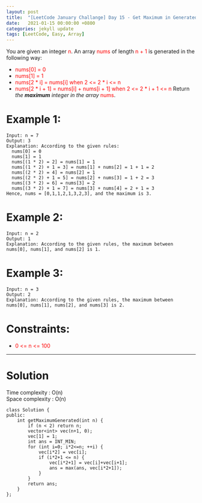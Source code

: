 ```yaml
---
layout: post
title:  "[LeetCode January Challange] Day 15 - Get Maximum in Generated Array"
date:   2021-01-15 00:00:00 +0800
categories: jekyll update
tags: [LeetCode, Easy, Array]
---
```

You are given an integer <font color="red">n</font>. An array <font color="red">nums</font> of length <font color="red">n + 1</font> is generated in the following way:

- <font color="red">nums[0] = 0</font>
- <font color="red">nums[1] = 1</font>
- <font color="red">nums[2 * i] = nums[i] when 2 <= 2 * i <= n</font>
- <font color="red">nums[2 * i + 1] = nums[i] + nums[i + 1] when 2 <= 2 * i + 1 <= n</font>
Return *the **maximum** integer in the array* <font color="red">nums​​​</font>.

# Example 1:

	Input: n = 7
	Output: 3
	Explanation: According to the given rules:
	  nums[0] = 0
	  nums[1] = 1
	  nums[(1 * 2) = 2] = nums[1] = 1
	  nums[(1 * 2) + 1 = 3] = nums[1] + nums[2] = 1 + 1 = 2
	  nums[(2 * 2) = 4] = nums[2] = 1
	  nums[(2 * 2) + 1 = 5] = nums[2] + nums[3] = 1 + 2 = 3
	  nums[(3 * 2) = 6] = nums[3] = 2
	  nums[(3 * 2) + 1 = 7] = nums[3] + nums[4] = 2 + 1 = 3
	Hence, nums = [0,1,1,2,1,3,2,3], and the maximum is 3.

# Example 2:

	Input: n = 2
	Output: 1
	Explanation: According to the given rules, the maximum between nums[0], nums[1], and nums[2] is 1.

# Example 3:

	Input: n = 3
	Output: 2
	Explanation: According to the given rules, the maximum between nums[0], nums[1], nums[2], and nums[3] is 2.

# Constraints:

- <font color="red">0 <= n <= 100</font>

______________________  

# Solution  

Time complexity : O(n)  
Space complexity : O(n)  

	class Solution {
	public:
	    int getMaximumGenerated(int n) {
	        if (n < 2) return n;
	        vector<int> vec(n+1, 0);
	        vec[1] = 1;
	        int ans = INT_MIN;
	        for (int i=0; i*2<=n; ++i) {
	            vec[i*2] = vec[i];
	            if (i*2+1 <= n) {
	                vec[i*2+1] = vec[i]+vec[i+1];
	                ans = max(ans, vec[i*2+1]);
	            }
	        }
	        return ans;
	    }
	};